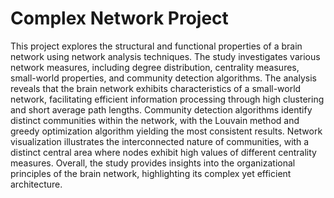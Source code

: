 # Complex Network Project
 
This project explores the structural and functional properties of a brain network using network analysis techniques. The study investigates various network measures, including degree distribution, centrality measures, small-world properties, and community detection algorithms. The analysis reveals that the brain network exhibits characteristics of a small-world network, facilitating efficient information processing through high clustering and short average path lengths. Community detection algorithms identify distinct communities within the network, with the Louvain method and greedy optimization algorithm yielding the most consistent results. Network visualization illustrates the interconnected nature of communities, with a distinct central area where nodes exhibit high values of different centrality measures. Overall, the study provides insights into the organizational principles of the brain network, highlighting its complex yet efficient architecture.
